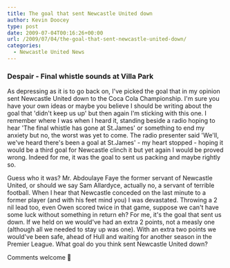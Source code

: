 ```yaml
---
title: The goal that sent Newcastle United down
author: Kevin Doocey
type: post
date: 2009-07-04T00:16:26+00:00
url: /2009/07/04/the-goal-that-sent-newcastle-united-down/
categories:
  - Newcastle United News
---
```

### Despair - Final whistle sounds at Villa Park

As depressing as it is to go back on, I've  picked the goal that in my opinion sent Newcastle United down to the Coca Cola Championship. I'm sure you have your own ideas or maybe you believe I should be writing about the goal that 'didn't keep us up' but then again I'm sticking with this one. I remember where I was when I heard it, standing beside a radio hoping to hear 'The final whistle has gone at St.James' or something to end my anxiety but no, the worst was yet to come. The radio presenter said 'We'll, we've heard there's been a goal at St.James' - my heart stopped - hoping it would be a third goal for Newcastle clinch it but yet again I would be proved wrong. Indeed for me, it was the goal to sent us packing and maybe rightly so.

Guess who it was? Mr. Abdoulaye Faye the former servant of Newcastle United, or should we say Sam Allardyce, actually no, a servant of terrible football. When I hear that Newcastle conceded on the last minute to a former player (and with his feet mind you) I was devastated. Throwing a 2 nil lead too, even Owen scored twice in that game, suppose we can't have some luck without something in return eh? For me, it's the goal that sent us down. If we held on we would've had an extra 2 points, not a measly one (although all we needed to stay up was one). With an extra two points we would've been safe, ahead of Hull and waiting for another season in the Premier League. What goal do you think sent Newcastle United down?

Comments welcome 🙂
